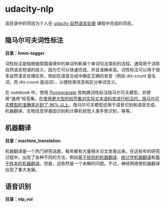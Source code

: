 # udacity-nlp

该目录中的项目为个人在 [udacity  自然语言处理](https://cn.udacity.com/course/natural-language-processing-nanodegree--nd892-cn) 课程中完成的项目。

## 隐马尔可夫词性标注

**目录：hmm-tagger**

词性标注是指根据周围语境中的单词判断某个单词句法类别的流程。通常用于消除自然语言短语的歧义，因为它可以快速完成，并且准确率高。词性标注可以用于很多自然语言处理任务，例如在语音合成中确定正确的发音（例如 *dis*-count 是名词，而 dis-*count* 是动词），以便检索信息和区分单词含义。

在 notebook 中，使用 [Pomegranate](http://pomegranate.readthedocs.io/) 库构建词性标注隐马尔可夫模型，并使用“通用”标签集。[在使用更大型的标签集对实际文本语料库进行标注时，隐马尔可夫模型的准确率达到了 96% 以上](http://www.coli.uni-saarland.de/~thorsten/publications/Brants-ANLP00.pdf)。隐马尔可夫模型还用于语音识别和语音生成、机器翻译、生物信息学基因识别和计算机视觉人类手势识别，等等。

## 机器翻译

**目录：machine_translation**

机器翻译是一个热门研究话题，每年都有大量相关论文发表出来。在这些年的研究过程中，出现了各种不同的方法，例如[基于规则的机器翻译](https://en.wikipedia.org/wiki/Rule-based_machine_translation)、[统计学机器翻译](https://en.wikipedia.org/wiki/Statistical_machine_translation)和[基于样本的机器翻译](https://en.wikipedia.org/wiki/Example-based_machine_translation)。但是，这依然是一个未解的问题。不过，神经网络使机器翻译出现了重大发展。

## 语音识别

**目录：nlp_vui**


